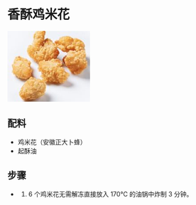 # 香酥鸡米花

![香酥鸡米花](/images/香酥鸡米花.png)

## 配料

- 鸡米花（安徽正大卜蜂）
- 起酥油

## 步骤

- 1. 6 个鸡米花无需解冻直接放入 170℃ 的油锅中炸制 3 分钟。
